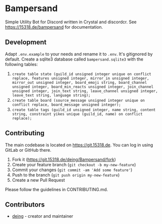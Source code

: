 # Bampersand

Simple Utility Bot for Discord written in Crystal and discordcr. See https://15318.de/bampersand for documentation.

## Development

Adapt `.env.example` to your needs and rename it to `.env`. It's gitignored by default. Create a sqlite3 database called `bampersand.sqlite3` with the following tables:  
 1. `create table state (guild_id unsigned integer unique on conflict replace, features unsigned integer, mirror_in unsigned integer, mirror_out unsigned integer, board_emoji string, board_channel unsigned integer, board_min_reacts unsigned integer, join_channel unsigned integer, join_text string, leave_channel unsigned integer, leave_text string, language string);`
 2. `create table board (source_message unsigned integer unique on conflict replace, board_message unsigned integer);`
 3. `create table tags (guild_id unsigned integer, name string, content string, constraint yikes unique (guild_id, name) on conflict replace);`

## Contributing

The main codebase is located on https://git.15318.de. You can log in using GitLab or GitHub there.

1. Fork it (<https://git.15318.de/deing/Bampersand/fork>)
2. Create your feature branch (`git checkout -b my-new-feature`)
3. Commit your changes (`git commit -am 'Add some feature'`)
4. Push to the branch (`git push origin my-new-feature`)
5. Create a new Pull Request

Please follow the guidelines in CONTRIBUTING.md.

## Contributors

- [deing](https://gitlab.com/deing) - creator and maintainer
